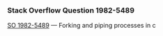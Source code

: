 ### Stack Overflow Question 1982-5489

[SO 1982-5489](http://stackoverflow.com/q/19825489) &mdash;
Forking and piping processes in c
